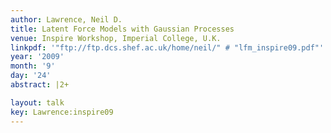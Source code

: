 ```yaml
---
author: Lawrence, Neil D.
title: Latent Force Models with Gaussian Processes
venue: Inspire Workshop, Imperial College, U.K.
linkpdf: '"ftp://ftp.dcs.shef.ac.uk/home/neil/" # "lfm_inspire09.pdf"'
year: '2009'
month: '9'
day: '24'
abstract: |2+

layout: talk
key: Lawrence:inspire09
---
```

